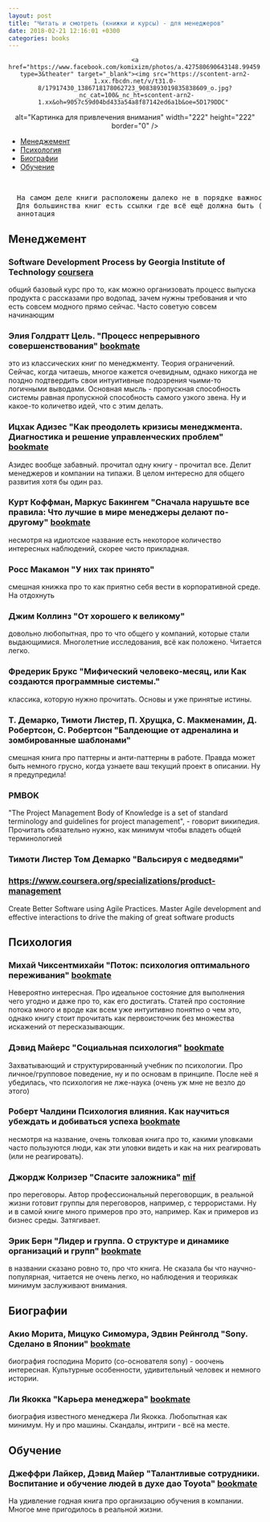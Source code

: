 ```yaml
---
layout: post
title: "Читать и смотреть (книжки и курсы) - для менеджеров"
date: 2018-02-21 12:16:01 +0300
categories: books
---
```


<div align="center">

	<a href="https://www.facebook.com/komixizm/photos/a.427580690643148.99459.427420713992479/1386718178062723/?type=3&theater" target="_blank"><img src="https://scontent-arn2-1.xx.fbcdn.net/v/t31.0-8/17917430_1386718178062723_9083893019835838609_o.jpg?_nc_cat=100&_nc_ht=scontent-arn2-1.xx&oh=9057c59d04bd433a54a8f87142ed6a1b&oe=5D179DDC" 
alt="Картинка для привлечения внимания" width="222" height="222" border="0" /></a> 
</div>

- [Менеджемент](#Менеджемент)
- [Психология](#Психология)
- [Биографии](#Биографии)
- [Обучение](#Обучение)
	


<br/>
<pre>
  На самом деле книги расположены далеко не в порядке важности, а просто так вышло. 
  Для большинства книг есть ссылки где всё ещё должна быть (я надеюсь) развернутая 
  аннотация</pre>

## Менеджемент

### Software Development Process by  Georgia Institute of Technology [coursera](https://www.udacity.com/course/ud805)
общий базовый курс про то, как можно организовать процесс выпуска продукта с рассказами про водопад, зачем нужны требования и что есть совсем модного прямо сейчас. Часто советую совсем начинающим

### Элия Голдратт Цель. "Процесс непрерывного совершенствования" [bookmate](https://bookmate.com/books/TpI1fF7k)
это из классических книг по менеджменту. Теория ограничений. Сейчас, когда читаешь, многое кажется очевидным, однако никогда не поздно подтвердить свои интуитивные подозрения чьими-то логичными выводами. Основная мысль - пропускная способность системы равная пропускной способность самого узкого звена. Ну и какое-то количетво идей, что с этим делать.

### Ицхак Адизес "Как преодолеть кризисы менеджмента. Диагностика и решение управленческих проблем" [bookmate](https://bookmate.com/books/ImLQpR6W)
Азидес вообще забавный. прочитал одну книгу - прочитал все. Делит менеджеров и компании на типажи. В целом интересно для общего развития  хотя бы один раз.

### Курт Коффман, Маркус Бакингем "Сначала нарушьте все правила: Что лучшие в мире менеджеры делают по-другому" [bookmate](https://bookmate.com/books/fGP6A3Pf)

несмотря на идиотское название есть некоторое количество интересных наблюдений, скорее чисто прикладная.

### Росс Макамон "У них так принято" 

смешная книжка про то как приятно себя вести в корпоративной среде. На отдохнуть

### Джим Коллинз "От хорошего к великому" 

довольно любопытная, про то что общего у компаний, которые стали выдающимися. Многолетние исследования, всё как положено. Читается легко.

### Фредерик Брукс "Мифический человеко-месяц, или Как создаются программные системы."

классика, которую нужно прочитать. Основы и уже принятые истины.

### Т. Демарко, Тимоти Листер, П. Хрущка, С. Макменамин, Д. Робертсон, С. Робертсон "Балдеющие от адреналина и зомбированные шаблонами"

смешная книга про паттерны и анти-паттерны в работе. Правда может быть немного грусно, когда узнаете ваш текущий проект в описании. Ну я предупредила!

### PMBOK

"The Project Management Body of Knowledge is a set of standard terminology and guidelines for project management", - говорит википедия. Прочитать обязательно нужно, как минимум чтобы владеть общей терминологией

### Тимоти Листер Том Демарко "Вальсируя с медведями"

### https://www.coursera.org/specializations/product-management 
Create Better Software using Agile Practices. Master Agile development and effective interactions to drive the making of great software products


## Психология

### Михай Чиксентмихайи "Поток: психология оптимального переживания" [bookmate](https://bookmate.com/books/ttYdhO0S)

Невероятно интересная. Про идеальное состояние для выполнения чего угодно и даже про то, как его достигать. Статей про состояние потока много и вроде как всем уже интуитивно понятно о чем это, однако книгу стоит прочитать как первоисточник без множества искажений от пересказывающик.


### Дэвид Майерс "Социальная психология" [bookmate](https://bookmate.com/books/DEDGwjn1)

Захватывающий и структурированный учебник по психологии. Про личное/групповое поведение, ну и по основам в принципе. После неё я убедилась, что психология не лже-наука (очень уж мне не везло до этого)


### Роберт Чалдини Психология влияния. Как научиться убеждать и добиваться успеха [bookmate](https://bookmate.com/books/snE2rNxK)

несмотря на название, очень толковая книга про то, какими уловками часто пользуются люди, как эти уловки видеть и как на них реагировать (или не реагировать).

### Джордж Колризер "Cпасите заложника" [mif](https://www.mann-ivanov-ferber.ru/books/spasti_zalozhnika/)

про переговоры. Автор профессиональный переговорщик, в реальной жизни готовит группы для переговоров, например, с террористами. Ну и в самой книге много примеров про это, например. Как и примеров из бизнес среды. Затягивает.

###  Эрик Берн "Лидер и группа. О структуре и динамике организаций и групп" [bookmate](https://bookmate.com/books/WGibFRGR)

в названии сказано ровно то, про что книга. Не сказала бы что научно-популярная, читается не очень легко, но наблюдения и теориякак минимум заслуживают внимания.

## Биографии

### Акио Морита, Мицуко Симомура, Эдвин Рейнголд "Sony. Сделано в Японии" [bookmate](https://bookmate.com/books/WiEebJB3)

биография господина Морито (со-основателя  sony) - ооочень интересная. Культурные особенности, удивительный человек и немного истории.

### Ли Якокка "Карьера менеджера" [bookmate](https://bookmate.com/books/QITZ2phf)

биография известного менеджера Ли Якокка. Любопытная как минимум. Ну и про машины. Скандалы, интриги - всё на месте.


## Обучение

### Джеффри Лайкер, Дэвид Майер "Талантливые сотрудники. Воспитание и обучение людей в духе дао Toyota" [bookmate](https://bookmate.com/books/Gyb938Xl)

На удивление годная книга про организацию обучения в компании. Многое мне пригодилось в реальной жизни.






